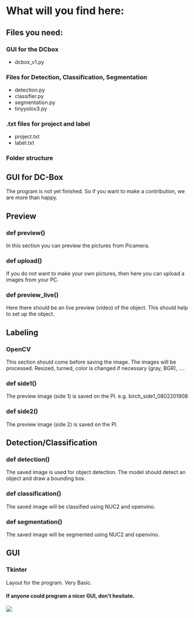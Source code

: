 # What will you find here:
## Files you need:
### GUI for the DCbox
- dcbox_v1.py
### Files for Detection, Classification, Segmentation
- detection.py
- classifier.py
- segmentation.py
- tinyyolov3.py
### .txt files for project and label
- project.txt
- label.txt
### Folder structure


## GUI for DC-Box
The program is not yet finished. So if you want to make a contribution, we are more than happy.

## Preview
### def preview()
In this section you can preview the pictures from Picamera.
### def upload()
If you do not want to make your own pictures, then here you can upload a images from your PC.
### def preview_live()
Here there should be an live preview (video) of the object. This should help to set up the object.
## Labeling
### OpenCV
This section should come before saving the image. The images will be processed.
Resized, turned, color is changed if necessary (gray, BGR), ....
### def side1()
The preview image (side 1) is saved on the PI. e.g. birch_side1_0802201908
### def side2()
The preview image (side 2) is saved on the PI.
## Detection/Classification
### def detection()
The saved image is used for object detection. The model should detect an object and draw a bounding box.

### def classification()
The saved image will be classified using NUC2 and openvino.

### def segmentation()
The saved image will be segmented using NUC2 and openvino.

## GUI
### Tkinter
Layout for the program.
Very Basic. 
#### If anyone could program a nicer GUI, don't hesitate. 
![](DC-Box_v13.png)
